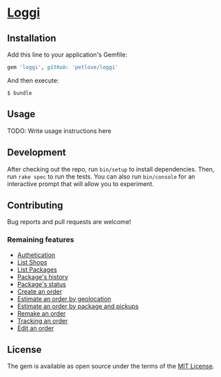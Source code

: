 # [Loggi](https://github.com/petlove/loggi-ruby)

## Installation

Add this line to your application's Gemfile:

```ruby
gem 'loggi', github: 'petlove/loggi'
```

And then execute:

    $ bundle

## Usage

TODO: Write usage instructions here

## Development

After checking out the repo, run `bin/setup` to install dependencies. Then, run `rake spec` to run the tests. You can also run `bin/console` for an interactive prompt that will allow you to experiment.

## Contributing

Bug reports and pull requests are welcome!

### Remaining features
- [Authetication](https://docs.api.loggi.com/reference/autorizacao#consultar-api-key)
- [List Shops](https://docs.api.loggi.com/reference/lojas#listagem-de-lojas)
- [List Packages](https://docs.api.loggi.com/reference/pacotes#listagem-de-pacotes)
- [Package's history](https://docs.api.loggi.com/reference/pacotes#historico-de-pacote)
- [Package's status](https://docs.api.loggi.com/reference/pacotes#status-dos-pacotes)
- [Create an order](https://docs.api.loggi.com/reference/pedidos#criacao-de-pedido)
- [Estimate an order by geolocation](https://docs.api.loggi.com/reference/pedidos#estimar-precos-de-pedido)
- [Estimate an order by package and pickups](https://docs.api.loggi.com/reference/pedidos#estimativa-com-endereco)
- [Remake an order](https://docs.api.loggi.com/reference/pedidos#refazer-um-pedido)
- [Tracking an order](https://docs.api.loggi.com/reference/pedidos#buscar-um-pedido)
- [Edit an order](https://docs.api.loggi.com/reference/pedidos#edi%C3%A7%C3%A3o-de-pedido)

## License

The gem is available as open source under the terms of the [MIT License](https://opensource.org/licenses/MIT).
